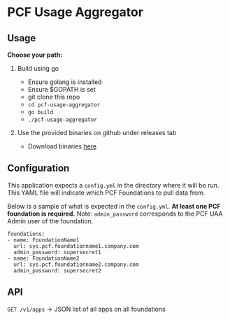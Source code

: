 # PCF Usage Aggregator

## Usage

**Choose your path:**
1. Build using go
    - Ensure golang is installed
    - Ensure $GOPATH is set
    - git clone this repo
    - `cd pcf-usage-aggregator`
    - `go build`
    - `./pcf-usage-aggregator`

1. Use the provided binaries on github under releases tab
    - Download binaries [here](https://github.com/Oskoss/pcf-usage-aggregator/releases)

## Configuration

This application expects a `config.yml` in the directory where it will be run. This YAML file will indicate which PCF Foundations to pull data from.

Below is a sample of what is expected in the `config.yml`. **At least one PCF foundation is required.**
Note: `admin_password` corresponds to the PCF UAA Admin user of the foundation.

```
foundations:
- name: FoundationName1
  url: sys.pcf.foundationname1.company.com
  admin_password: supersecret1
- name: FoundationName2
  url: sys.pcf.foundationname2.company.com
  admin_password: supersecret2
```

## API

`GET /v1/apps` -> JSON list of all apps on all foundations